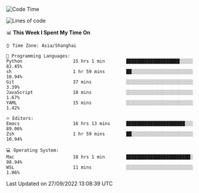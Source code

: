 <!--START_SECTION:waka-->
![Code Time](http://img.shields.io/badge/Code%20Time-885%20hrs%209%20mins-blue)

![Lines of code](https://img.shields.io/badge/From%20Hello%20World%20I%27ve%20Written-22%20Thousand%20lines%20of%20code-blue)

📊 **This Week I Spent My Time On** 

```text
⌚︎ Time Zone: Asia/Shanghai

💬 Programming Languages: 
Python                   15 hrs 1 min        ████████████████████░░░░░   82.45% 
sh                       1 hr 59 mins        ██░░░░░░░░░░░░░░░░░░░░░░░   10.94% 
Git                      37 mins             ░░░░░░░░░░░░░░░░░░░░░░░░░   3.39% 
JavaScript               18 mins             ░░░░░░░░░░░░░░░░░░░░░░░░░   1.67% 
YAML                     15 mins             ░░░░░░░░░░░░░░░░░░░░░░░░░   1.42%

🔥 Editors: 
Emacs                    16 hrs 13 mins      ██████████████████████░░░   89.06% 
Zsh                      1 hr 59 mins        ██░░░░░░░░░░░░░░░░░░░░░░░   10.94%

💻 Operating System: 
Mac                      18 hrs 1 min        ████████████████████████░   98.94% 
WSL                      11 mins             ░░░░░░░░░░░░░░░░░░░░░░░░░   1.06%

```


 Last Updated on 27/09/2022 13:08:39 UTC
<!--END_SECTION:waka-->
